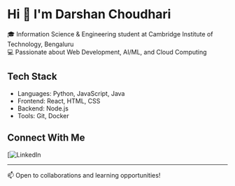 # Hi 👋 I'm Darshan Choudhari

🎓 Information Science & Engineering student at Cambridge Institute of Technology, Bengaluru  
💻 Passionate about Web Development, AI/ML, and Cloud Computing

## Tech Stack
- Languages: Python, JavaScript, Java
- Frontend: React, HTML, CSS
- Backend: Node.js
- Tools: Git, Docker

## Connect With Me
[![LinkedIn](https://www.linkedin.com/mwlite/profile/in/darshan-choudhari-7957a6283/)

---
📫 Open to collaborations and learning opportunities!
